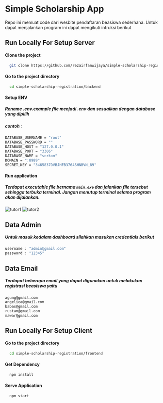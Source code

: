 # Simple Scholarship App

Repo ini memuat code dari wesbite pendaftaran beasiswa sederhana. Untuk dapat menjalankan program ini dapat mengikuti intruksi berikut
## Run Locally For Setup Server


#### Clone the project

```bash
  git clone https://github.com/rezairfanwijaya/simple-scholarship-registration.git
```

#### Go to the project directory

```bash
  cd simple-scholarship-registration/backend
```


#### Setup ENV
##### Rename .env.example file menjadi .env dan sesuaikan dengan database yang dipilih
##### contoh :
```bash
DATABASE_USERNAME = "root"
DATABASE_PASSWORD = ""
DATABASE_HOST = "127.0.0.1"
DATABASE_PORT = "3306"
DATABASE_NAME = "serkom"
DOMAIN = ":8989"
SECRET_KEY = "3465837DVBJHFB3764SHNBVN_89"
```

#### Run application
##### Terdapat executable file bernama `main.exe` dan jalankan file tersebut sehingga terbuka terminal. Jangan menutup terminal selama program akan dijalankan.


![tutor1](https://user-images.githubusercontent.com/87264553/227724073-3f2d6a94-5de9-4461-9f65-4d49ef1dc099.png)
![tutor2](https://user-images.githubusercontent.com/87264553/227724108-cd45bc91-7538-4de4-a849-3a94830488e4.png)



## Data Admin 
##### Untuk masuk kedalam dashboard silahkan masukan credentials berikut
```bash
username : "admin@gmail.com"
password : "12345"
``` 
## Data Email 
##### Terdapat beberapa email yang dapat digunakan untuk melakukan registrasi beasiswa yaitu
```bash
agung@gmail.com
angelica@gmail.com
babas@gmail.com
rustam@gmail.com
mawar@gmail.com
``` 

## Run Locally For Setup Client
#### Go to the project directory

```bash
  cd simple-scholarship-registration/frontend
```

#### Get Dependency
```bash
  npm install
```

#### Serve Application
```bash
  npm start
```
